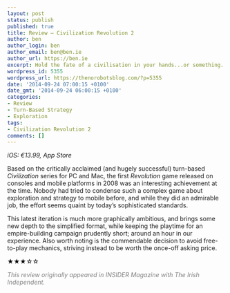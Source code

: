 ```yaml
---
layout: post
status: publish
published: true
title: Review – Civilization Revolution 2
author: ben
author_login: ben
author_email: ben@ben.ie
author_url: https://ben.ie
excerpt: Hold the fate of a civilisation in your hands...or something.
wordpress_id: 5355
wordpress_url: https://thenorobotsblog.com/?p=5355
date: '2014-09-24 07:00:15 +0100'
date_gmt: '2014-09-24 06:00:15 +0100'
categories:
- Review
- Turn-Based Strategy
- Exploration
tags:
- Civilization Revolution 2
comments: []
---
```

<address>iOS: €13.99, App Store</address>
<p>Based on the critically acclaimed (and hugely successful) turn-based <i>Civilization</i> series for PC and Mac, the first <i>Revolution</i> game released on consoles and mobile platforms in 2008 was an interesting achievement at the time. Nobody had tried to condense such a complex game about exploration and strategy to mobile before, and while they did an admirable job, the effort seems quaint by today’s sophisticated standards.</p>
<p>This latest iteration is much more graphically ambitious, and brings some new depth to the simplified format, while keeping the playtime for an empire-building campaign prudently short; around an hour in our experience. Also worth noting is the commendable decision to avoid free-to-play mechanics, striving instead to be worth the once-off asking price.</p>
<p style="color: #414244;"><span style="color: #000000;">★★★☆</span><span style="color: #000000;">☆</span></p>
<p style="color: #414244;"><span style="color: #808080;"><em>This review originally appeared in INSIDER Magazine with The Irish Independent.</em></span></p>
